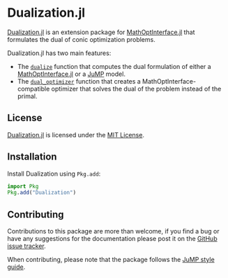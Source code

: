 # Dualization.jl

[Dualization.jl](https://github.com/jump-dev/Dualization.jl) is an extension
package for [MathOptInterface.jl](https://github.com/jump-dev/MathOptInterface.jl)
that formulates the dual of conic optimization problems.

Dualization.jl has two main features:

 * The [`dualize`](@ref) function that computes the dual formulation of either
   a [MathOptInterface.jl](https://github.com/jump-dev/MathOptInterface.jl) or a
   [JuMP](https://github.com/jump-dev/JuMP.jl) model.
 * The [`dual_optimizer`](@ref) function that creates a MathOptInterface-compatible
   optimizer that solves the dual of the problem instead of the primal.

## License

[Dualization.jl](https://github.com/jump-dev/Dualization.jl) is licensed under
the [MIT License](https://github.com/jump-dev/Dualization.jl/blob/master/LICENSE.md).

## Installation

Install Dualization using `Pkg.add`:
```julia
import Pkg
Pkg.add("Dualization")
```

## Contributing

Contributions to this package are more than welcome, if you find a bug or have
any suggestions for the documentation please post it on the
[GitHub issue tracker](https://github.com/jump-dev/Dualization.jl/issues).

When contributing, please note that the package follows the
[JuMP style guide](https://jump.dev/JuMP.jl/stable/developers/style/).
